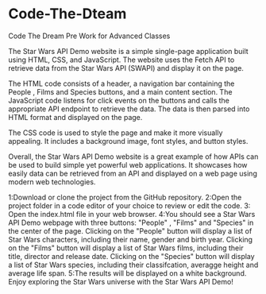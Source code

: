 # Code-The-Dteam
Code The Dream Pre Work for Advanced Classes

The Star Wars API Demo website is a simple single-page application built using HTML, CSS, and JavaScript. The website uses the Fetch API to retrieve data from the Star Wars API (SWAPI) and display it on the page.

The HTML code consists of a header, a navigation bar containing the People , Films and Species buttons, and a main content section. The JavaScript code listens for click events on the buttons and calls the appropriate API endpoint to retrieve the data. The data is then parsed into HTML format and displayed on the page.

The CSS code is used to style the page and make it more visually appealing. It includes a background image, font styles, and button styles.

Overall, the Star Wars API Demo website is a great example of how APIs can be used to build simple yet powerful web applications. It showcases how easily data can be retrieved from an API and displayed on a web page using modern web technologies.


1:Download or clone the project from the GitHub repository.
2:Open the project folder in a code editor of your choice to review or edit the code. 
3: Open the index.html file in your web browser.
4:You should see a Star Wars API Demo webpage with three buttons: "People" , "Films" and "Species" in the center of the page.
  Clicking on the "People" button will display a list of Star Wars characters, including their name, gender and birth year.
  Clicking on the "Films" button will display a list of Star Wars films, including their title, director and release date. 
  Clicking on the "Species" button will display a list of Star Wars species, including their classifcation, averagge height and average life span.
5:The results will be displayed on a white background.
Enjoy exploring the Star Wars universe with the Star Wars API Demo!
